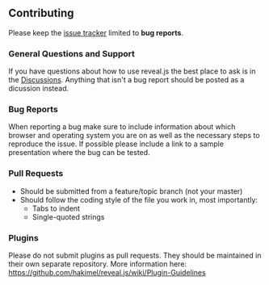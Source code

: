 ## Contributing

Please keep the [issue tracker](https://github.com/hakimel/reveal.js/issues) limited to **bug reports**.

### General Questions and Support

If you have questions about how to use reveal.js the best place to ask is in the [Discussions](https://github.com/hakimel/reveal.js/discussions). Anything that isn't a bug report should be posted as a dicussion instead.

### Bug Reports

When reporting a bug make sure to include information about which browser and operating system you are on as well as the necessary steps to reproduce the issue. If possible please include a link to a sample presentation where the bug can be tested.

### Pull Requests

- Should be submitted from a feature/topic branch (not your master)
- Should follow the coding style of the file you work in, most importantly:
  - Tabs to indent
  - Single-quoted strings

### Plugins

Please do not submit plugins as pull requests. They should be maintained in their own separate repository. More information here: https://github.com/hakimel/reveal.js/wiki/Plugin-Guidelines
